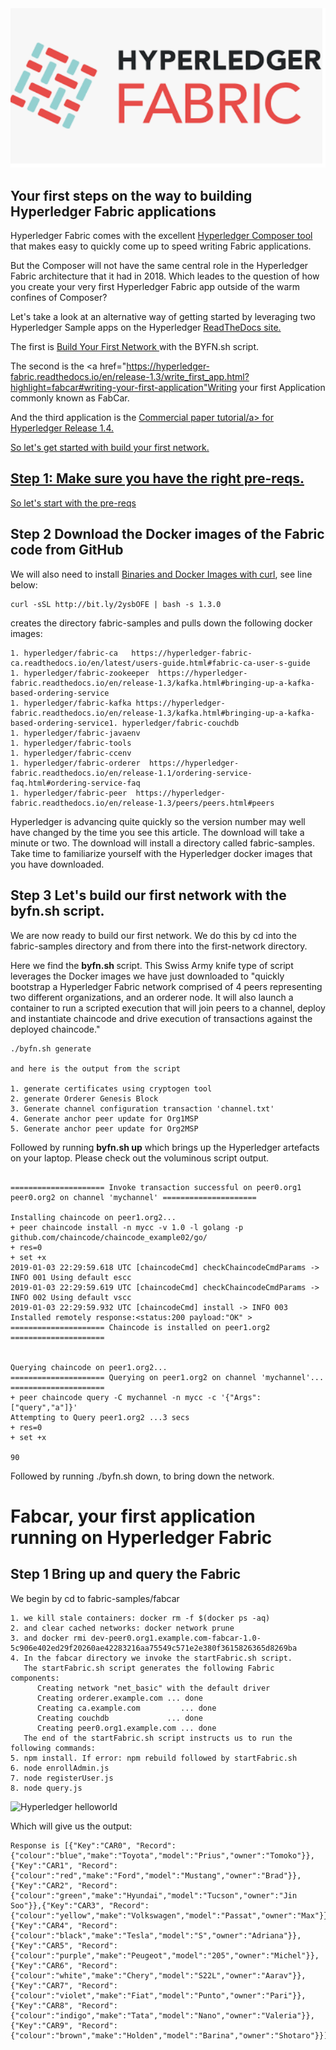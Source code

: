 
<img src="/Screen Shot 2018-12-30 at 08.48.23.png">

## Your first steps on the way to building Hyperledger Fabric applications

Hyperledger Fabric comes with the excellent <a href="https://hyperledger.github.io/composer/latest/installing/installing-index.html">Hyperledger Composer tool </a> that makes easy to quickly come up to speed writing Fabric applications.

But the Composer will not have the same central role in the Hyperledger Fabric architecture that it had in 2018. Which leades to the question of how you create your very first Hyperledger Fabric app outside of the warm confines of Composer?

Let's take a look at an alternative way of getting started by leveraging two Hyperledger Sample apps on the Hyperledger  <a href="https://hyperledger-fabric.readthedocs.io/en/release-1.3/build_network.html">ReadTheDocs site.</a>

The first is <a href="https://hyperledger-fabric.readthedocs.io/en/release-1.3/build_network.html">Build Your First Network </a> with the BYFN.sh script.

The second is the <a href="https://hyperledger-fabric.readthedocs.io/en/release-1.3/write_first_app.html?highlight=fabcar#writing-your-first-application"Writing your first Application</a> commonly known as FabCar.

And the third application is the <a href="https://hyperledger-fabric.readthedocs.io/en/release-1.4/tutorial/commercial_paper.html#commercial-paper-tutorial">Commercial paper tutorial/a> for Hyperledger Release 1.4.

So let's get started with build your first network.

## Step 1: Make sure you have the right pre-reqs.

So let's start with <a href="https://hyperledger-fabric.readthedocs.io/en/release-1.3/prereqs.html#prerequisites"> the pre-reqs</a> 

## Step 2 Download the Docker images of the Fabric code from GitHub

We will also need to install <a href="https://hyperledger-fabric.readthedocs.io/en/release-1.3/install.html#install-samples-binaries-and-docker-images">Binaries and Docker Images with curl</a>, see line below:

~~~~
curl -sSL http://bit.ly/2ysbOFE | bash -s 1.3.0  
~~~~
creates the directory fabric-samples and pulls down the following docker images:

~~~~
1. hyperledger/fabric-ca   https://hyperledger-fabric-ca.readthedocs.io/en/latest/users-guide.html#fabric-ca-user-s-guide
1. hyperledger/fabric-zookeeper  https://hyperledger-fabric.readthedocs.io/en/release-1.3/kafka.html#bringing-up-a-kafka-based-ordering-service
1. hyperledger/fabric-kafka https://hyperledger-fabric.readthedocs.io/en/release-1.3/kafka.html#bringing-up-a-kafka-based-ordering-service1. hyperledger/fabric-couchdb
1. hyperledger/fabric-javaenv
1. hyperledger/fabric-tools
1. hyperledger/fabric-ccenv
1. hyperledger/fabric-orderer  https://hyperledger-fabric.readthedocs.io/en/release-1.1/ordering-service-faq.html#ordering-service-faq
1. hyperledger/fabric-peer  https://hyperledger-fabric.readthedocs.io/en/release-1.3/peers/peers.html#peers
~~~~

Hyperledger is advancing quite quickly so the version number may well have changed by the time you see this article.
The download will take a minute or two. The download will install a directory called fabric-samples. Take time to familiarize yourself with the Hyperledger docker images that you have downloaded.

## Step 3 Let's build our first network with the byfn.sh script.

We are now ready to build our first network. We do this by cd into the fabric-samples directory and from there into the first-network directory.

Here we find the <b>byfn.sh </b> script. This Swiss Army knife type of script leverages the Docker images we have just downloaded to "quickly bootstrap a Hyperledger Fabric network comprised of 4 peers representing two different organizations, and an orderer node. It will also launch a container to run a scripted execution that will join peers to a channel, deploy and instantiate chaincode and drive execution of transactions against the deployed chaincode."

~~~~
./byfn.sh generate

and here is the output from the script

1. generate certificates using cryptogen tool
2. generate Orderer Genesis Block
3. Generate channel configuration transaction 'channel.txt'
4. Generate anchor peer update for Org1MSP
5. Generate anchor peer update for Org2MSP
~~~~

Followed by running <b>byfn.sh up</b> which brings up the Hyperledger artefacts on your laptop. Please check out the voluminous script output.

~~~~

===================== Invoke transaction successful on peer0.org1 peer0.org2 on channel 'mychannel' ===================== 

Installing chaincode on peer1.org2...
+ peer chaincode install -n mycc -v 1.0 -l golang -p github.com/chaincode/chaincode_example02/go/
+ res=0
+ set +x
2019-01-03 22:29:59.618 UTC [chaincodeCmd] checkChaincodeCmdParams -> INFO 001 Using default escc
2019-01-03 22:29:59.619 UTC [chaincodeCmd] checkChaincodeCmdParams -> INFO 002 Using default vscc
2019-01-03 22:29:59.932 UTC [chaincodeCmd] install -> INFO 003 Installed remotely response:<status:200 payload:"OK" > 
===================== Chaincode is installed on peer1.org2 ===================== 


Querying chaincode on peer1.org2...
===================== Querying on peer1.org2 on channel 'mychannel'... ===================== 
+ peer chaincode query -C mychannel -n mycc -c '{"Args":["query","a"]}'
Attempting to Query peer1.org2 ...3 secs
+ res=0
+ set +x

90
~~~~

Followed by running ./byfn.sh down, to bring down the network.


# Fabcar, your first application running on Hyperledger Fabric

## Step 1 Bring up and query the Fabric

We begin by cd to fabric-samples/fabcar

~~~~ 
1. we kill stale containers: docker rm -f $(docker ps -aq) 
2. and clear cached networks: docker network prune
3. and docker rmi dev-peer0.org1.example.com-fabcar-1.0-5c906e402ed29f20260ae42283216aa75549c571e2e380f3615826365d8269ba
4. In the fabcar directory we invoke the startFabric.sh script.
   The startFabric.sh script generates the following Fabric components:  
      Creating network "net_basic" with the default driver
      Creating orderer.example.com ... done
      Creating ca.example.com         ... done
      Creating couchdb             ... done
      Creating peer0.org1.example.com ... done
   The end of the startFabric.sh script instructs us to run the following commands:
5. npm install. If error: npm rebuild followed by startFabric.sh
6. node enrollAdmin.js
7. node registerUser.js
8. node query.js
~~~~




<img src="https://farm5.staticflickr.com/4525/26498674439_24631680fc_c.jpg" width="800" height="299" alt="Hyperledger helloworld">


Which will give us the output:

~~~~
Response is [{"Key":"CAR0", "Record":{"colour":"blue","make":"Toyota","model":"Prius","owner":"Tomoko"}},{"Key":"CAR1", "Record":{"colour":"red","make":"Ford","model":"Mustang","owner":"Brad"}},{"Key":"CAR2", "Record":{"colour":"green","make":"Hyundai","model":"Tucson","owner":"Jin Soo"}},{"Key":"CAR3", "Record":{"colour":"yellow","make":"Volkswagen","model":"Passat","owner":"Max"}},{"Key":"CAR4", "Record":{"colour":"black","make":"Tesla","model":"S","owner":"Adriana"}},{"Key":"CAR5", "Record":{"colour":"purple","make":"Peugeot","model":"205","owner":"Michel"}},{"Key":"CAR6", "Record":{"colour":"white","make":"Chery","model":"S22L","owner":"Aarav"}},{"Key":"CAR7", "Record":{"colour":"violet","make":"Fiat","model":"Punto","owner":"Pari"}},{"Key":"CAR8", "Record":{"colour":"indigo","make":"Tata","model":"Nano","owner":"Valeria"}},{"Key":"CAR9", "Record":{"colour":"brown","make":"Holden","model":"Barina","owner":"Shotaro"}}]
~~~~

